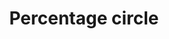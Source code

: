 ---
title: Percentage circle
tags:
icon: percentage-circle
svg: '<svg xmlns="http://www.w3.org/2000/svg" width="24" height="24" fill="none" viewBox="0 0 24 24" stroke-width="1.5" stroke-linecap="round" stroke-linejoin="round" stroke="currentColor"><circle cx="12" cy="12" r="9"/><path d="m9.5 14.5 5-5m-4.51.5H10m3.99 4H14"/></svg>'
---
